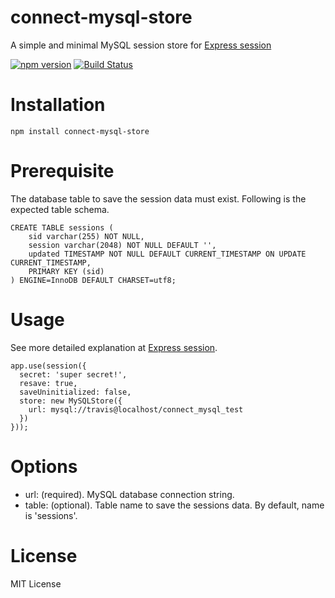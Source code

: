 # connect-mysql-store

A simple and minimal MySQL session store for [Express session](https://github.com/expressjs/session)

[![npm version](https://img.shields.io/npm/v/connect-mysql-store.svg)](https://www.npmjs.com/package/connect-mysql-store)
[![Build Status](https://travis-ci.org/xuefengwang/connect-mysql-store.svg?branch=master)](https://travis-ci.org/xuefengwang/connect-mysql-store)

# Installation

```
npm install connect-mysql-store
```

# Prerequisite

The database table to save the session data must exist. Following is the expected table schema.

```
CREATE TABLE sessions (
    sid varchar(255) NOT NULL,
    session varchar(2048) NOT NULL DEFAULT '',
    updated TIMESTAMP NOT NULL DEFAULT CURRENT_TIMESTAMP ON UPDATE CURRENT_TIMESTAMP,
    PRIMARY KEY (sid)
) ENGINE=InnoDB DEFAULT CHARSET=utf8;
```

# Usage

See more detailed explanation at [Express session](https://github.com/expressjs/session). 

```
app.use(session({
  secret: 'super secret!',
  resave: true,
  saveUninitialized: false,
  store: new MySQLStore({
    url: mysql://travis@localhost/connect_mysql_test
  })
}));
```

# Options

  - url: (required). MySQL database connection string.
  - table: (optional). Table name to save the sessions data. By default, name is 'sessions'. 
  
# License

MIT License
